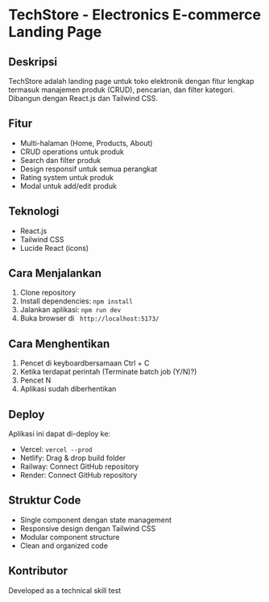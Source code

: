 # TechStore - Electronics E-commerce Landing Page

## Deskripsi
TechStore adalah landing page untuk toko elektronik dengan fitur lengkap termasuk manajemen produk (CRUD), pencarian, dan filter kategori. Dibangun dengan React.js dan Tailwind CSS.

## Fitur
- Multi-halaman (Home, Products, About)
- CRUD operations untuk produk
- Search dan filter produk
- Design responsif untuk semua perangkat
- Rating system untuk produk
- Modal untuk add/edit produk

## Teknologi
- React.js
- Tailwind CSS
- Lucide React (icons)

## Cara Menjalankan
1. Clone repository
2. Install dependencies: `npm install`
3. Jalankan aplikasi: `npm run dev`
4. Buka browser di ` http://localhost:5173/`

## Cara Menghentikan
1. Pencet di keyboardbersamaan Ctrl + C
2. Ketika terdapat perintah (Terminate batch job (Y/N)?)
3. Pencet N
4. Aplikasi sudah diberhentikan

## Deploy
Aplikasi ini dapat di-deploy ke:
- Vercel: `vercel --prod`
- Netlify: Drag & drop build folder
- Railway: Connect GitHub repository
- Render: Connect GitHub repository

## Struktur Code
- Single component dengan state management
- Responsive design dengan Tailwind CSS
- Modular component structure
- Clean and organized code

## Kontributor
Developed as a technical skill test